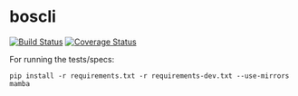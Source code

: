 boscli
======

[![Build Status](https://travis-ci.org/aleasoluciones/boscli.svg)](https://travis-ci.org/aleasoluciones/boscli)
[![Coverage Status](https://img.shields.io/coveralls/aleasoluciones/boscli.svg)](https://coveralls.io/r/aleasoluciones/boscli?branch=master)

For running the tests/specs:

```
pip install -r requirements.txt -r requirements-dev.txt --use-mirrors
mamba
```


